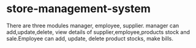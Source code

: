 # store-management-system
There are three modules manager, employee, 
supplier. manager can add,update,delete, view 
details of supplier,employee,products stock and 
sale.Employee can add, update, delete product 
stocks, make bills. 
